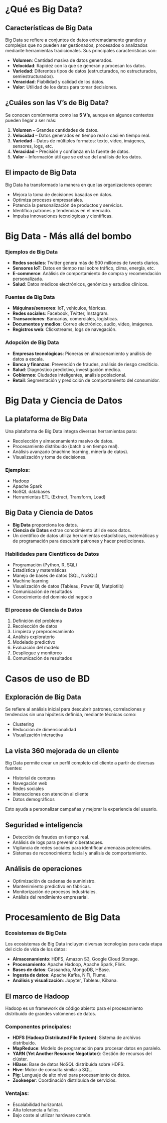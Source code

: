 # ¿Qué es Big Data?

## Características de Big Data

Big Data se refiere a conjuntos de datos extremadamente grandes y complejos que no pueden ser gestionados, procesados o analizados mediante herramientas tradicionales. Sus principales características son:

- **Volumen**: Cantidad masiva de datos generados.
- **Velocidad**: Rapidez con la que se generan y procesan los datos.
- **Variedad**: Diferentes tipos de datos (estructurados, no estructurados, semiestructurados).
- **Veracidad**: Fiabilidad y calidad de los datos.
- **Valor**: Utilidad de los datos para tomar decisiones.

## ¿Cuáles son las V’s de Big Data?

Se conocen comúnmente como las **5 V’s**, aunque en algunos contextos pueden llegar a ser más:
  
1. **Volumen** – Grandes cantidades de datos.
2. **Velocidad** – Datos generados en tiempo real o casi en tiempo real.
3. **Variedad** – Datos de múltiples formatos: texto, video, imágenes, sensores, logs, etc.
4. **Veracidad** – Precisión y confianza en la fuente de datos.
5. **Valor** – Información útil que se extrae del análisis de los datos.

## El impacto de Big Data

Big Data ha transformado la manera en que las organizaciones operan:

- Mejora la toma de decisiones basadas en datos.
- Optimiza procesos empresariales.
- Potencia la personalización de productos y servicios.
- Identifica patrones y tendencias en el mercado.
- Impulsa innovaciones tecnológicas y científicas.


# Big Data - Más allá del bombo

### Ejemplos de Big Data

- **Redes sociales**: Twitter genera más de 500 millones de tweets diarios.
- **Sensores IoT**: Datos en tiempo real sobre tráfico, clima, energía, etc.
- **E-commerce**: Análisis de comportamiento de compra y recomendación personalizada.
- **Salud**: Datos médicos electrónicos, genómica y estudios clínicos.
### Fuentes de Big Data

- **Máquinas/sensores**: IoT, vehículos, fábricas.
- **Redes sociales**: Facebook, Twitter, Instagram.
- **Transacciones**: Bancarias, comerciales, logísticas.
- **Documentos y medios**: Correo electrónico, audio, video, imágenes.
- **Registros web**: Clickstreams, logs de navegación.

### Adopción de Big Data

- **Empresas tecnológicas**: Pioneras en almacenamiento y análisis de datos a escala.
- **Banca y finanzas**: Prevención de fraudes, análisis de riesgo crediticio.
- **Salud**: Diagnóstico predictivo, investigación médica.
- **Gobiernos**: Ciudades inteligentes, análisis poblacional.
- **Retail**: Segmentación y predicción de comportamiento del consumidor.


# Big Data y Ciencia de Datos

## La plataforma de Big Data

Una plataforma de Big Data integra diversas herramientas para:

- Recolección y almacenamiento masivo de datos.
- Procesamiento distribuido (batch o en tiempo real).
- Análisis avanzado (machine learning, minería de datos).
- Visualización y toma de decisiones.

### Ejemplos:

- Hadoop
- Apache Spark
- NoSQL databases
- Herramientas ETL (Extract, Transform, Load)

## Big Data y Ciencia de Datos

- **Big Data** proporciona los datos.
- **Ciencia de Datos** extrae conocimiento útil de esos datos.
- Un científico de datos utiliza herramientas estadísticas, matemáticas y de programación para descubrir patrones y hacer predicciones.

### Habilidades para Científicos de Datos

- Programación (Python, R, SQL)
- Estadística y matemáticas
- Manejo de bases de datos (SQL, NoSQL)
- Machine learning
- Visualización de datos (Tableau, Power BI, Matplotlib)
- Comunicación de resultados
- Conocimiento del dominio del negocio

### El proceso de Ciencia de Datos

1. Definición del problema
2. Recolección de datos
3. Limpieza y preprocesamiento
4. Análisis exploratorio
5. Modelado predictivo
6. Evaluación del modelo
7. Despliegue y monitoreo
8. Comunicación de resultados

# Casos de uso de BD

## Exploración de Big Data

Se refiere al análisis inicial para descubrir patrones, correlaciones y tendencias sin una hipótesis definida, mediante técnicas como:

- Clustering
- Reducción de dimensionalidad
- Visualización interactiva

## La vista 360 mejorada de un cliente

Big Data permite crear un perfil completo del cliente a partir de diversas fuentes:

- Historial de compras
- Navegación web
- Redes sociales
- Interacciones con atención al cliente
- Datos demográficos

Esto ayuda a personalizar campañas y mejorar la experiencia del usuario.

## Seguridad e inteligencia

- Detección de fraudes en tiempo real.
- Análisis de logs para prevenir ciberataques.
- Vigilancia de redes sociales para identificar amenazas potenciales.
- Sistemas de reconocimiento facial y análisis de comportamiento.

## Análisis de operaciones

- Optimización de cadenas de suministro.
- Mantenimiento predictivo en fábricas.
- Monitorización de procesos industriales.
- Análisis del rendimiento empresarial.

# Procesamiento de Big Data

### Ecosistemas de Big Data

Los ecosistemas de Big Data incluyen diversas tecnologías para cada etapa del ciclo de vida de los datos:

- **Almacenamiento**: HDFS, Amazon S3, Google Cloud Storage.
- **Procesamiento**: Apache Hadoop, Apache Spark, Flink.
- **Bases de datos**: Cassandra, MongoDB, HBase.
- **Ingesta de datos**: Apache Kafka, NiFi, Flume.
- **Análisis y visualización**: Jupyter, Tableau, Kibana.

## El marco de Hadoop

Hadoop es un framework de código abierto para el procesamiento distribuido de grandes volúmenes de datos.

### Componentes principales:

- **HDFS (Hadoop Distributed File System)**: Sistema de archivos distribuido.
- **MapReduce**: Modelo de programación para procesar datos en paralelo.
- **YARN (Yet Another Resource Negotiator)**: Gestión de recursos del clúster.
- **HBase**: Base de datos NoSQL distribuida sobre HDFS.
- **Hive**: Motor de consulta similar a SQL.
- **Pig**: Lenguaje de alto nivel para procesamiento de datos.
- **Zookeeper**: Coordinación distribuida de servicios.

### Ventajas:

- Escalabilidad horizontal.
- Alta tolerancia a fallos.
- Bajo coste al utilizar hardware común.